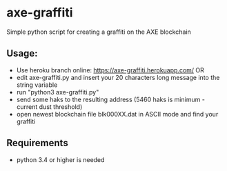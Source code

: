 # axe-graffiti
Simple python script for creating a graffiti on the AXE blockchain

## Usage:
- Use heroku branch online: https://axe-graffiti.herokuapp.com/
OR
- edit axe-graffiti.py and insert your 20 characters long message into the string variable
- run "python3 axe-graffiti.py"
- send some haks to the resulting address (5460 haks is minimum - current dust threshold)
- open newest blockchain file blk000XX.dat in ASCII mode and find your graffiti

## Requirements
- python 3.4 or higher is needed
